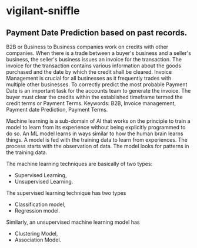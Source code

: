 # vigilant-sniffle
## Payment Date Prediction based on past records.

B2B or Business to Business companies work on credits with other companies. When there is a trade between a buyer's business and a seller's business, the seller's business issues an invoice for the transaction. The invoice for the transaction contains various information about the goods purchased and the date by which the credit shall be cleared. Invoice Management is crucial for all businesses as it frequently trades with multiple other businesses. To correctly predict the most probable Payment Date is an important task for the accounts team to generate the invoice. The buyer must clear the credits within the established timeframe termed the credit terms or Payment Terms. 
Keywords: B2B, Invoice management, Payment date Prediction, Payment Terms.

Machine learning is a sub-domain of AI that works on the principle to train a model to learn from its experience without being explicitly programmed to do so. An ML model learns in ways similar to how the human brain learns things. A model is fed with the training data to learn from experiences. The process starts with the observation of data. The model looks for patterns in the training data. 

The machine learning techniques are basically of two types: 
- Supervised Learning, 
- Unsupervised Learning.

The supervised learning technique has two types
- Classification model, 
- Regression model.

Similarly, an unsupervised machine learning model has
- Clustering Model,
- Association Model.
